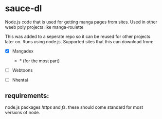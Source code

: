 # sauce-dl
Node.js code that is used for getting manga pages from sites. Used in other weeb poly projects like manga-roulette

This was added to a seperate repo so it can be reused for other projects later on. Runs using node.js. Supported sites that this can download from:

- [X] Mangadex 

  - \* (for the most part)

- [ ] Webtoons

- [ ] Nhentai

## requirements:
node.js packages *https* and *fs*. these should come standard for most versions of node.
